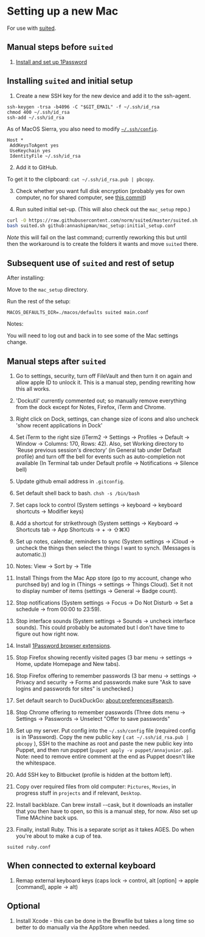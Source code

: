 # Setting up a new Mac

For use with [suited](https://github.com/norm/suited).

## Manual steps before `suited`

1. [Install and set up 1Password](/docs/1Password_setup.md)

## Installing `suited` and initial setup

1. Create a new SSH key for the new device and add it to the ssh-agent.

```
ssh-keygen -trsa -b4096 -C "$GIT_EMAIL" -f ~/.ssh/id_rsa
chmod 400 ~/.ssh/id_rsa
ssh-add ~/.ssh/id_rsa
```

As of MacOS Sierra, you also need to modify [`~/.ssh/config`](https://help.github.com/enterprise/2.12/user/articles/generating-a-new-ssh-key-and-adding-it-to-the-ssh-agent/).

```
Host *
 AddKeysToAgent yes
 UseKeychain yes
 IdentityFile ~/.ssh/id_rsa
```


2. Add it to GitHub.

To get it to the clipboard: `cat ~/.ssh/id_rsa.pub | pbcopy`.

3. Check whether you want full disk encryption (probably yes for own computer, no for shared computer, see [this commit](https://github.com/annashipman/mac_setup/commit/3e3edf3))

4. Run suited initial set-up. (This will also check out the `mac_setup` repo.)

```bash
curl -O https://raw.githubusercontent.com/norm/suited/master/suited.sh
bash suited.sh github:annashipman/mac_setup:initial_setup.conf
```

*Note* this will fail on the last command; currently reworking this but until then the workaround is to create the folders it wants and move `suited` there.

## Subsequent use of `suited` and rest of setup

After installing:

Move to the `mac_setup` directory.

Run the rest of the setup:

```
MACOS_DEFAULTS_DIR=./macos/defaults suited main.conf
```

Notes:

You will need to log out and back in to see some of the Mac settings change.

## Manual steps after `suited`

1. Go to settings, security, turn off FileVault and then turn it on again and allow apple ID to unlock it. This is a manual step, pending rewriting how this all works.

1. 'Dockutil' currently commented out; so manually remove everything from the dock except for Notes, Firefox, iTerm and Chrome.

1. Right click on Dock, settings, can change size of icons and also uncheck 'show recent applications in Dock'

1. Set iTerm to the right size (iTerm2 -> Settings -> Profiles -> Default -> Window -> Columns: 170, Rows: 42). Also, set Working directory to 'Reuse previous session's directory' (in General tab under Default profile) and turn off the bell for events such as auto-completion not available (In Terminal tab under Default profile -> Notifications -> Silence bell)

1. Update github email address in `.gitconfig`.

1. Set default shell back to bash. `chsh -s /bin/bash`

1. Set caps lock to control (System settings -> keyboard -> keyboard shortcuts -> Modifier keys)

1. Add a shortcut for strikethrough (System settings -> Keyboard -> Shortcuts tab -> App Shortcuts -> + -> ⇧⌘X)

1. Set up notes, calendar, reminders to sync (System settings -> iCloud -> uncheck the things then select the things I want to synch. (Messages is automatic.))

1. Notes: View -> Sort by -> Title

1. Install Things from the Mac App store (go to my account, change who purchsed by) and log in (Things -> settings -> Things Cloud). Set it not to display number of items (settings -> General -> Badge count).

1. Stop notifications (System settings -> Focus -> Do Not Disturb -> Set a schedule -> from 00:00 to 23:59).

1. Stop interface sounds (System settings -> Sounds -> uncheck interface sounds). This could probably be automated but I don't have time to figure out how right now.

1. Install [1Password browser extensions](https://agilebits.com/onepassword/extensions).

1. Stop Firefox showing recently visited pages (3 bar menu -> settings -> Home, update Homepage and New tabs).

1. Stop Firefox offering to remember passwords (3 bar menu -> settings -> Privacy and security -> Forms and passwords make sure "Ask to save logins and passwords for sites" is unchecked.)

1. Set default search to DuckDuckGo: [about:preferences#search](about:preferences#search).

1. Stop Chrome offering to remember passwords (Three dots menu -> Settings -> Passwords -> Unselect "Offer to save passwords"

1. Set up my server. Put config into the `~/.ssh/config` file (required config is in 1Password). Copy the new public key ( `cat ~/.ssh/id_rsa.pub | pbcopy` ), SSH to the machine as root and paste the new public key into Puppet, and then run puppet (`puppet apply -v puppet/annajunior.pp`). Note: need to remove entire comment at the end as Puppet doesn't like the whitespace.

1. Add SSH key to Bitbucket (profile is hidden at the bottom left).

1. Copy over required files from old computer: `Pictures`, `Movies`, in progress stuff in `projects` and if relevant, `Desktop`.

1. Install backblaze. Can brew install --cask, but it downloads an installer that you then have to open, so this is a manual step, for now. Also set up Time MAchine back ups.

1. Finally, install Ruby. This is a separate script as it takes AGES. Do when you're about to make a cup of tea.

```
suited ruby.conf
```

## When connected to external keyboard

1. Remap external keyboard keys (caps lock -> control, alt [option] -> apple [command], apple -> alt)

## Optional

1. Install Xcode - this can be done in the Brewfile but takes a long time so better to do manually via the AppStore when needed.
